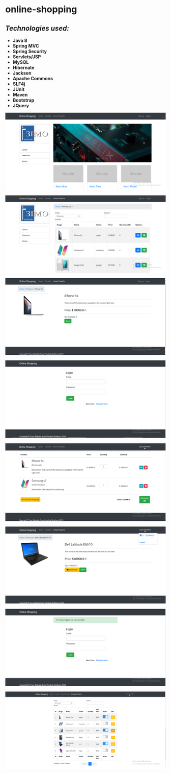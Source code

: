 # online-shopping

## ***Technologies used:***

* **Java 8**
* **Spring MVC**
* **Spring Security**
* **Servlets/JSP** 
* **MySQL**
* **Hibernate**
* **Jackson**
* **Apache Commons**
* **SLF4j**
* **JUnit**
* **Maven**
* **Bootstrap**
* **JQuery**

<p align = "center">
<img src="https://github.com/iizdebski/online-shopping/blob/main/shoppingbackend/images/01_music_shop.png">
</p>

<p align = "center">
<img src="https://github.com/iizdebski/online-shopping/blob/main/shoppingbackend/images/02_music_shop.png">
</p>

<p align = "center">
<img src="https://github.com/iizdebski/online-shopping/blob/main/shoppingbackend/images/03_music_shop.png"> 
</p>

<p align = "center">
<img src="https://github.com/iizdebski/online-shopping/blob/main/shoppingbackend/images/04_music_shop.png">
</p>

<p align = "center">
<img src="https://github.com/iizdebski/online-shopping/blob/main/shoppingbackend/images/05_music_shop.png">
</p>

<p align = "center">
<img src="https://github.com/iizdebski/online-shopping/blob/main/shoppingbackend/images/06_music_shop.png">
</p>

<p align = "center">
<img src="https://github.com/iizdebski/online-shopping/blob/main/shoppingbackend/images/07_music_shop.png"> 
</p>

<p align = "center">
<img src="https://github.com/iizdebski/online-shopping/blob/main/shoppingbackend/images/08_music_shop.png">
</p>